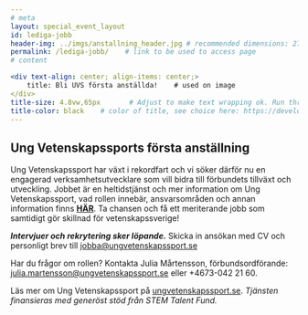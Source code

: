 ```yaml
---
# meta
layout: special_event_layout
id: lediga-jobb
header-img: ../imgs/anstallning_header.jpg # recommended dimensions: 2732x668px but other aspect ratios should also be fine.
permalink: /lediga-jobb/    # link to be used to access page
# content

<div text-align: center; align-items: center;>
    title: Bli UVS första anställda!    # used on image
</div>
title-size: 4.8vw,65px       # Adjust to make text wrapping ok. Run through min(), e.g.: min(7vw,30px)
title-color: black    # color of title, see choice here: https://developer.mozilla.org/en-US/docs/Web/CSS/named-color
---
```


## Ung Vetenskapssports första anställning
Ung Vetenskapssport har växt i rekordfart och vi söker därför nu en engagerad
verksamhetsutvecklare som vill bidra till förbundets tillväxt och utveckling. Jobbet
är en heltidstjänst och mer information om Ung Vetenskapssport, vad rollen innebär,
ansvarsområden och annan information finns
**[HÄR](/assets/anstallning-verksamhetsutvecklare.pdf)**. Ta chansen och få ett
meriterande jobb som samtidigt gör skillnad för vetenskapssverige!

***Intervjuer och rekrytering sker löpande.*** Skicka in ansökan med CV och personligt brev till
[jobba@ungvetenskapssport.se](mailto:jobba@ungvetenskapssport.se)

Har du frågor om rollen? Kontakta Julia Mårtensson, förbundsordförande:
[julia.martensson@ungvetenskapssport.se](mailto:julia.martensson@ungvetenskapssport.se)
eller +4673-042 21 60.

Läs mer om Ung Vetenskapssport på
[ungvetenskapssport.se](https://ungvetenskapssport.se).
*Tjänsten finansieras med generöst stöd från STEM Talent Fund.*
